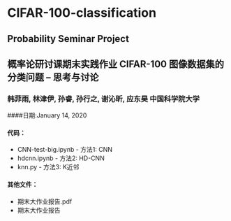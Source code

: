 # CIFAR-100-classification
 ## Probability Seminar Project
## 概率论研讨课期末实践作业 CIFAR-100 图像数据集的分类问题 – 思考与讨论
### 韩菲雨, 林津伊, 孙睿, 孙行之, 谢沁昕, 应东昊 中国科学院大学
####日期:January 14, 2020
 
#### 代码：
* CNN-test-big.ipynb - 方法1: CNN   
* hdcnn.ipynb - 方法2: HD-CNN   
* knn.py - 方法3: K近邻   

#### 其他文件：
* 期末大作业报告.pdf
* 期末大作业报告